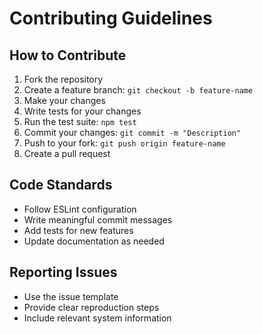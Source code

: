 # Contributing Guidelines

## How to Contribute
1. Fork the repository
2. Create a feature branch: `git checkout -b feature-name`
3. Make your changes
4. Write tests for your changes
5. Run the test suite: `npm test`
6. Commit your changes: `git commit -m "Description"`
7. Push to your fork: `git push origin feature-name`
8. Create a pull request

## Code Standards
- Follow ESLint configuration
- Write meaningful commit messages
- Add tests for new features
- Update documentation as needed

## Reporting Issues
- Use the issue template
- Provide clear reproduction steps
- Include relevant system information
